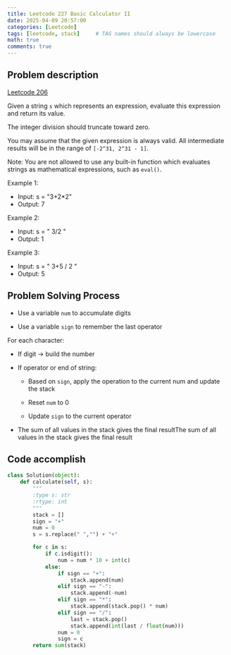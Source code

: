 ```yaml
---
title: Leetcode 227 Basic Calculator II
date: 2025-04-09 20:57:00 
categories: [Leetcode]
tags: [leetcode, stack]     # TAG names should always be lowercase
math: true
comments: true
---
```


## Problem description

[Leetcode 206](https://leetcode.com/problems/basic-calculator-ii/description/)

Given a string `s` which represents an expression, evaluate this expression and return its value. 

The integer division should truncate toward zero.

You may assume that the given expression is always valid. All intermediate results will be in the range of `[-2^31, 2^31 - 1]`.

Note: You are not allowed to use any built-in function which evaluates strings as mathematical expressions, such as `eval()`.

Example 1:

- Input: s = "3+2*2"
- Output: 7

Example 2:
- Input: s = " 3/2 "
- Output: 1

Example 3:
- Input: s = " 3+5 / 2 "
- Output: 5

## Problem Solving Process
- Use a variable `num` to accumulate digits

- Use a variable `sign` to remember the last operator

For each character:

- If digit → build the number

- If operator or end of string:

    - Based on `sign`, apply the operation to the current num and update the stack

    - Reset `num` to 0

    - Update `sign` to the current operator
- The sum of all values in the stack gives the final resultThe sum of all values in the stack gives the final result


## Code accomplish
```python
class Solution(object):
    def calculate(self, s):
        """
        :type s: str
        :rtype: int
        """
        stack = []
        sign = "+"
        num = 0
        s = s.replace(" ","") + "+"

        for c in s:
            if c.isdigit():
                num = num * 10 + int(c)
            else:
                if sign == "+":
                    stack.append(num)
                elif sign == "-":
                    stack.append(-num)
                elif sign == "*":
                    stack.append(stack.pop() * num)
                elif sign == "/":
                    last = stack.pop()
                    stack.append(int(last / float(num)))
                num = 0
                sign = c
        return sum(stack)
```